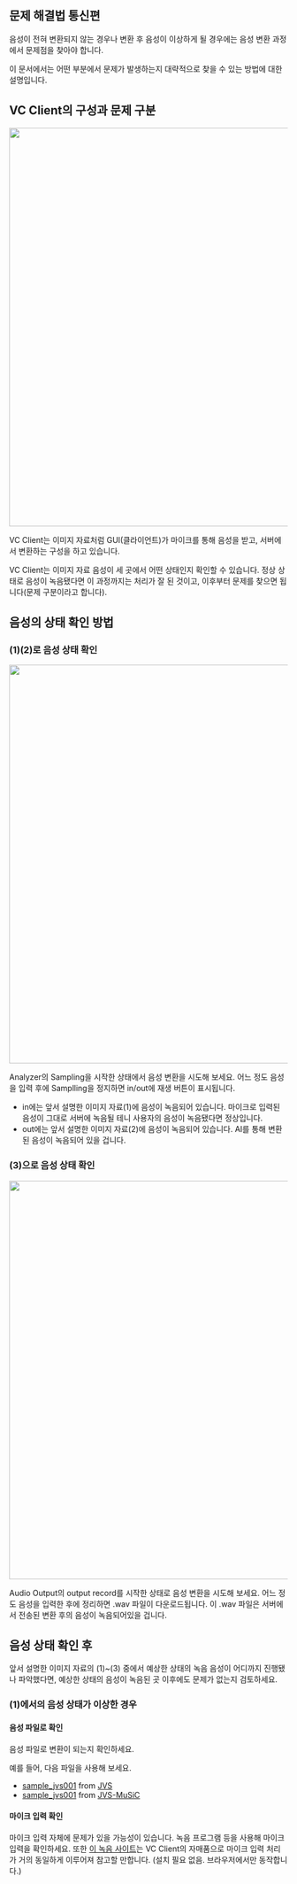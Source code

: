 ## 문제 해결법 통신편

음성이 전혀 변환되지 않는 경우나 변환 후 음성이 이상하게 될 경우에는 음성 변환 과정에서 문제점을 찾아야 합니다.

이 문서에서는 어떤 부분에서 문제가 발생하는지 대략적으로 찾을 수 있는 방법에 대한 설명입니다.

## VC Client의 구성과 문제 구분

<img src="https://user-images.githubusercontent.com/48346627/235551041-6eed4035-5542-47d1-bbd3-31fa7842011b.png" width="720">

VC Client는 이미지 자료처럼 GUI(클라이언트)가 마이크를 통해 음성을 받고, 서버에서 변환하는 구성을 하고 있습니다.

VC Client는 이미지 자료 음성이 세 곳에서 어떤 상태인지 확인할 수 있습니다.
정상 상태로 음성이 녹음됐다면 이 과정까지는 처리가 잘 된 것이고, 이후부터 문제를 찾으면 됩니다(문제 구분이라고 합니다).

## 음성의 상태 확인 방법

### (1)(2)로 음성 상태 확인

<img src="https://github.com/w-okada/voice-changer/assets/48346627/f4845f1d-2e1a-49c1-a226-0e50be807f2d" width="720">

Analyzer의 Sampling을 시작한 상태에서 음성 변환을 시도해 보세요. 어느 정도 음성을 입력 후에 Samplling을 정지하면 in/out에 재생 버튼이 표시됩니다.

- in에는 앞서 설명한 이미지 자료(1)에 음성이 녹음되어 있습니다. 마이크로 입력된 음성이 그대로 서버에 녹음될 테니 사용자의 음성이 녹음됐다면 정상입니다.
- out에는 앞서 설명한 이미지 자료(2)에 음성이 녹음되어 있습니다. AI를 통해 변환된 음성이 녹음되어 있을 겁니다.

### (3)으로 음성 상태 확인

<img src="https://github.com/w-okada/voice-changer/assets/48346627/18ddfc2c-beb2-4e7a-8a06-1e00cc6ddb72" width="720">

Audio Output의 output record를 시작한 상태로 음성 변환을 시도해 보세요. 어느 정도 음성을 입력한 후에 정리하면 .wav 파일이 다운로드됩니다. 이 .wav 파일은 서버에서 전송된 변환 후의 음성이 녹음되어있을 겁니다.

## 음성 상태 확인 후

앞서 설명한 이미지 자료의 (1)~(3) 중에서 예상한 상태의 녹음 음성이 어디까지 진행됐나 파악했다면, 예상한 상태의 음성이 녹음된 곳 이후에도 문제가 없는지 검토하세요.

### (1)에서의 음성 상태가 이상한 경우

#### 음성 파일로 확인

음성 파일로 변환이 되는지 확인하세요.

예를 들어, 다음 파일을 사용해 보세요.

- [sample_jvs001](https://drive.google.com/file/d/142aj-qFJOhoteWKqgRzvNoq02JbZIsaG/view) from [JVS](https://sites.google.com/site/shinnosuketakamichi/research-topics/jvs_corpus)
- [sample_jvs001](https://drive.google.com/file/d/1iCErRzCt5-6ftALcic9w5zXWrzVXryIA/view) from [JVS-MuSiC](https://sites.google.com/site/shinnosuketakamichi/research-topics/jvs_music)

#### 마이크 입력 확인

마이크 입력 자체에 문제가 있을 가능성이 있습니다. 녹음 프로그램 등을 사용해 마이크 입력을 확인하세요.
또한 [이 녹음 사이트](https://w-okada.github.io/voice-changer/)는 VC Client의 자매품으로 마이크 입력 처리가 거의 동일하게 이루어져 참고할 만합니다. (설치 필요 없음. 브라우저에서만 동작합니다.)
